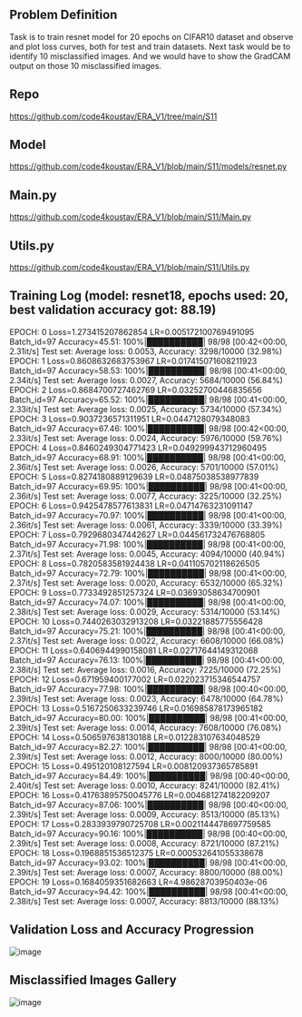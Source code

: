 ## Problem Definition

Task is to train resnet model for 20 epochs on CIFAR10 dataset and observe and plot loss curves, both for test and train datasets. Next task would be to identify 10 misclassified images. And we would have to show the GradCAM output on those 10 misclassified images.

## Repo

https://github.com/code4koustav/ERA_V1/tree/main/S11

## Model

https://github.com/code4koustav/ERA_V1/blob/main/S11/models/resnet.py

## Main.py

https://github.com/code4koustav/ERA_V1/blob/main/S11/Main.py

## Utils.py

https://github.com/code4koustav/ERA_V1/blob/main/S11/Utils.py

## Training Log (model: resnet18, epochs used: 20, best validation accuracy got: 88.19)

EPOCH: 0
Loss=1.273415207862854 LR=0.005172100769491095 Batch_id=97 Accuracy=45.51: 100%|██████████| 98/98 [00:42<00:00, 2.31it/s]
Test set: Average loss: 0.0053, Accuracy: 3298/10000 (32.98%)
EPOCH: 1
Loss=0.8608632683753967 LR=0.017415071608211923 Batch_id=97 Accuracy=58.53: 100%|██████████| 98/98 [00:41<00:00, 2.34it/s]
Test set: Average loss: 0.0027, Accuracy: 5684/10000 (56.84%)
EPOCH: 2
Loss=0.8684700727462769 LR=0.03252700446835656 Batch_id=97 Accuracy=65.52: 100%|██████████| 98/98 [00:41<00:00, 2.33it/s]
Test set: Average loss: 0.0025, Accuracy: 5734/10000 (57.34%)
EPOCH: 3
Loss=0.9037236571311951 LR=0.0447128079348083 Batch_id=97 Accuracy=67.46: 100%|██████████| 98/98 [00:42<00:00, 2.33it/s]
Test set: Average loss: 0.0024, Accuracy: 5976/10000 (59.76%)
EPOCH: 4
Loss=0.8460249304771423 LR=0.049299943712960495 Batch_id=97 Accuracy=68.91: 100%|██████████| 98/98 [00:41<00:00, 2.36it/s]
Test set: Average loss: 0.0026, Accuracy: 5701/10000 (57.01%)
EPOCH: 5
Loss=0.8274180889129639 LR=0.04875038538977839 Batch_id=97 Accuracy=69.95: 100%|██████████| 98/98 [00:41<00:00, 2.36it/s]
Test set: Average loss: 0.0077, Accuracy: 3225/10000 (32.25%)
EPOCH: 6
Loss=0.9425478577613831 LR=0.04714763231091147 Batch_id=97 Accuracy=70.97: 100%|██████████| 98/98 [00:41<00:00, 2.36it/s]
Test set: Average loss: 0.0061, Accuracy: 3339/10000 (33.39%)
EPOCH: 7
Loss=0.7929680347442627 LR=0.044561732476768805 Batch_id=97 Accuracy=71.98: 100%|██████████| 98/98 [00:41<00:00, 2.37it/s]
Test set: Average loss: 0.0045, Accuracy: 4094/10000 (40.94%)
EPOCH: 8
Loss=0.7820583581924438 LR=0.041105702118626505 Batch_id=97 Accuracy=72.79: 100%|██████████| 98/98 [00:41<00:00, 2.37it/s]
Test set: Average loss: 0.0020, Accuracy: 6532/10000 (65.32%)
EPOCH: 9
Loss=0.7733492851257324 LR=0.03693058634700901 Batch_id=97 Accuracy=74.07: 100%|██████████| 98/98 [00:41<00:00, 2.38it/s]
Test set: Average loss: 0.0029, Accuracy: 5314/10000 (53.14%)
EPOCH: 10
Loss=0.7440263032913208 LR=0.03221885775556428 Batch_id=97 Accuracy=75.21: 100%|██████████| 98/98 [00:41<00:00, 2.37it/s]
Test set: Average loss: 0.0022, Accuracy: 6608/10000 (66.08%)
EPOCH: 11
Loss=0.6406944990158081 LR=0.02717644149312068 Batch_id=97 Accuracy=76.13: 100%|██████████| 98/98 [00:41<00:00, 2.38it/s]
Test set: Average loss: 0.0016, Accuracy: 7225/10000 (72.25%)
EPOCH: 12
Loss=0.671959400177002 LR=0.022023715346544757 Batch_id=97 Accuracy=77.98: 100%|██████████| 98/98 [00:40<00:00, 2.39it/s]
Test set: Average loss: 0.0023, Accuracy: 6478/10000 (64.78%)
EPOCH: 13
Loss=0.5167250633239746 LR=0.016985878173965182 Batch_id=97 Accuracy=80.00: 100%|██████████| 98/98 [00:41<00:00, 2.39it/s]
Test set: Average loss: 0.0014, Accuracy: 7608/10000 (76.08%)
EPOCH: 14
Loss=0.506597638130188 LR=0.012283107634048529 Batch_id=97 Accuracy=82.27: 100%|██████████| 98/98 [00:41<00:00, 2.39it/s]
Test set: Average loss: 0.0012, Accuracy: 8000/10000 (80.00%)
EPOCH: 15
Loss=0.495120108127594 LR=0.008120937365785891 Batch_id=97 Accuracy=84.49: 100%|██████████| 98/98 [00:40<00:00, 2.40it/s]
Test set: Average loss: 0.0010, Accuracy: 8241/10000 (82.41%)
EPOCH: 16
Loss=0.41763895750045776 LR=0.004681274182209207 Batch_id=97 Accuracy=87.06: 100%|██████████| 98/98 [00:40<00:00, 2.39it/s]
Test set: Average loss: 0.0009, Accuracy: 8513/10000 (85.13%)
EPOCH: 17
Loss=0.2833939790725708 LR=0.0021144478697759585 Batch_id=97 Accuracy=90.16: 100%|██████████| 98/98 [00:40<00:00, 2.39it/s]
Test set: Average loss: 0.0008, Accuracy: 8721/10000 (87.21%)
EPOCH: 18
Loss=0.1968851536512375 LR=0.000532641055338678 Batch_id=97 Accuracy=93.02: 100%|██████████| 98/98 [00:41<00:00, 2.39it/s]
Test set: Average loss: 0.0007, Accuracy: 8800/10000 (88.00%)
EPOCH: 19
Loss=0.1684059351682663 LR=4.98628703950403e-06 Batch_id=97 Accuracy=94.42: 100%|██████████| 98/98 [00:41<00:00, 2.38it/s]
Test set: Average loss: 0.0007, Accuracy: 8813/10000 (88.13%)

## Validation Loss and Accuracy Progression

![image](https://github.com/code4koustav/ERA_V1/assets/92668707/e5d90100-f0a2-4399-aa6b-8c0f2ba5f5b6)

## Misclassified Images Gallery

![image](https://github.com/code4koustav/ERA_V1/assets/92668707/259bb86a-3b96-4709-9795-2224bfe93c30)

